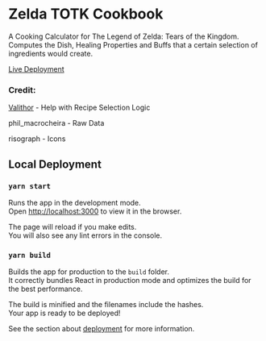 # Zelda TOTK Cookbook

A Cooking Calculator for The Legend of Zelda: Tears of the Kingdom. Computes the Dish, Healing Properties and Buffs that a certain selection of ingredients would create.

[Live Deployment](https://zeldacookbook.vercel.app/)

### Credit:

[Valithor](https://github.com/valzargaming) - Help with Recipe Selection Logic

phil_macrocheira - Raw Data

risograph - Icons


## Local Deployment

### `yarn start`

Runs the app in the development mode.\
Open [http://localhost:3000](http://localhost:3000) to view it in the browser.

The page will reload if you make edits.\
You will also see any lint errors in the console.

### `yarn build`

Builds the app for production to the `build` folder.\
It correctly bundles React in production mode and optimizes the build for the best performance.

The build is minified and the filenames include the hashes.\
Your app is ready to be deployed!

See the section about [deployment](https://facebook.github.io/create-react-app/docs/deployment) for more information.
